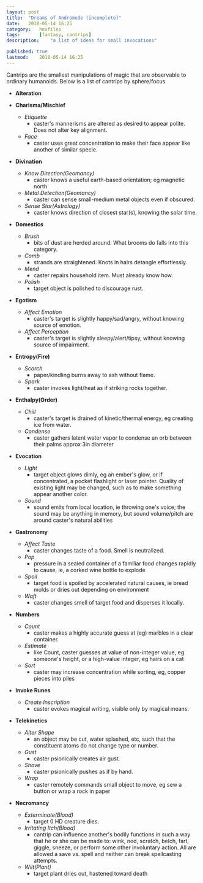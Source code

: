 ```yaml
---
layout: post
title: 	"Dreams of Andromede (incomplete)"
date:	2018-05-14 16:25
category:	hexfiles
tags:		[fantasy, cantrips] 
description: 	"a list of ideas for small invocations"

published: true
lastmod:	2018-05-14 16:25
---
```


Cantrips are the smallest manipulations of magic that are observable to ordinary humanoids. Below is a list of cantrips by sphere/focus.


* **Alteration**

* **Charisma/Mischief**
	* _Etiquette_
		* caster's mannerisms are altered as desired to appear polite. Does not alter key alignment.
	* _Face_
		* caster uses great concentration to make their face appear like another of similar specie.
* **Divination**
	* _Know Direction(Geomancy)_
		* caster knows a useful earth-based orientation; eg magnetic north
	* _Metal Detection(Geomancy)_
		* caster can sense small-medium metal objects even if obscured.
	* _Sense Star(Astrology)_
		* caster knows direction of closest star(s), knowing the solar time.
* **Domestics**
	* _Brush_
		* bits of dust are herded around. What brooms do falls into this category.
	* _Comb_
		* strands are straightened. Knots in hairs detangle effortlessly.
	* _Mend_
		* caster repairs household item. Must already know how.
	* _Polish_
		* target object is polished to discourage rust.
* **Egotism**
	* _Affect Emotion_
		* caster's target is slightly happy/sad/angry, without knowing source of emotion.
	* _Affect Perception_
		* caster's target is slightly sleepy/alert/tipsy, without knowing source of impairment.
* **Entropy(Fire)**
	* _Scorch_
		* paper/kindling burns away to ash without flame.
	* _Spark_
		* caster invokes light/heat as if striking rocks together.
* **Enthalpy(Order)**
	* _Chill_
		* caster's target is drained of kinetic/thermal energy, eg creating ice from water.
	* _Condense_
		* caster gathers latent water vapor to condense an orb between their palms approx 3in diameter
* **Evocation**
	* _Light_
		* target object glows dimly, eg an ember's glow, or if concentrated, a pocket flashlight or laser pointer. Quality of existing light may be changed, such as to make something appear another color.
	* _Sound_
		* sound emits from local location, ie throwing one's voice; the sound may be anything in memory, but sound volume/pitch are around caster's natural abilities
* **Gastronomy**
	* _Affect Taste_
		* caster changes taste of a food. Smell is neutralized.
	* _Pop_
		* pressure in a sealed container of a familiar food changes rapidly to cause, ie, a corked wine bottle to explode
	* _Spoil_
		* target food is spoiled by accelerated natural causes, ie bread molds or dries out depending on environment
	* _Waft_
		* caster changes smell of target food and disperses it locally.
* **Numbers**
	* _Count_ 
		* caster makes a highly accurate guess at (eg) marbles in a clear container.
	* _Estimate_
		* like Count, caster guesses at value of non-integer value, eg someone's height, or a high-value integer, eg hairs on a cat
	* _Sort_
		* caster may increase concentration while sorting, eg, copper pieces into piles
* **Invoke Runes**
	* _Create Inscription_
		* caster evokes magical writing, visible only by magical means.
* **Telekinetics**
	* _Alter Shape_
		* an object may be cut, water splashed, etc, such that the constituent atoms do not change type or number.
	* _Gust_
		* caster psionically creates air gust.
	* _Shove_
		* caster psionically pushes as if by hand. 
	* _Wrap_
		* caster remotely commands small object to move, eg sew a button or wrap a rock in paper
* **Necromancy**
	* _Exterminate(Blood)_
		* target 0 HD creature dies.
	* _Irritating Itch(Blood)_
		* cantrip can influence another's bodily functions in such a way that he or she can be made to: wink, nod, scratch, belch, fart, giggle, sneeze, or perform some other involuntary action. All are allowed a save vs. spell and neither can break spellcasting attempts.	
	* _Wilt(Plant)_
		* target plant dries out, hastened toward death
